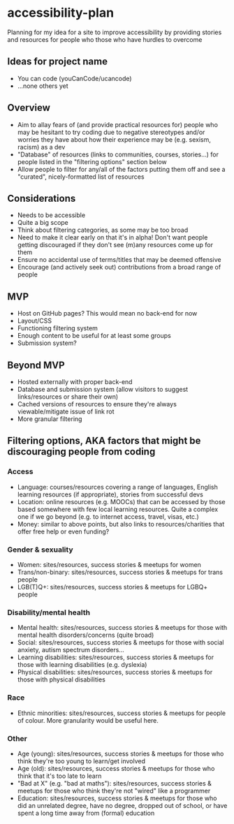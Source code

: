 # accessibility-plan
Planning for my idea for a site to improve accessibility by providing stories and resources for people who those who have hurdles to overcome


## Ideas for project name
- You can code (youCanCode/ucancode)
- ...none others yet

## Overview
- Aim to allay fears of (and provide practical resources for) people who may be hesitant to try coding due to negative stereotypes and/or worries they have about how their experience may be (e.g. sexism, racism) as a dev
- "Database" of resources (links to communities, courses, stories...) for people listed in the "filtering options" section below
- Allow people to filter for any/all of the factors putting them off and see a "curated", nicely-formatted list of resources

## Considerations
- Needs to be accessible
- Quite a big scope
- Think about filtering categories, as some may be too broad
- Need to make it clear early on that it's in alpha! Don't want people getting discouraged if they don't see (m)any resources come up for them
- Ensure no accidental use of terms/titles that may be deemed offensive
- Encourage (and actively seek out) contributions from a broad range of people

## MVP
- Host on GitHub pages? This would mean no back-end for now
- Layout/CSS
- Functioning filtering system
- Enough content to be useful for at least some groups
- Submission system?

## Beyond MVP
- Hosted externally with proper back-end
- Database and submission system (allow visitors to suggest links/resources or share their own)
- Cached versions of resources to ensure they're always viewable/mitigate issue of link rot
- More granular filtering

## Filtering options, AKA factors that might be discouraging people from coding
### Access
- Language: courses/resources covering a range of languages, English learning resources (if appropriate), stories from successful devs
- Location: online resources (e.g. MOOCs) that can be accessed by those based somewhere with few local learning resources. Quite a complex one if we go beyond (e.g. to internet access, travel, visas, etc.)
- Money: similar to above points, but also links to resources/charities that offer free help or even funding?

### Gender & sexuality
- Women: sites/resources, success stories & meetups for women
- Trans/non-binary: sites/resources, success stories & meetups for trans people
- LGB(T)Q+: sites/resources, success stories & meetups for LGBQ+ people

### Disability/mental health
- Mental health: sites/resources, success stories & meetups for those with mental health disorders/concerns (quite broad)
- Social: sites/resources, success stories & meetups for those with social anxiety, autism spectrum disorders...
- Learning disabilities: sites/resources, success stories & meetups for those with learning disabilities (e.g. dyslexia)
- Physical disabilities: sites/resources, success stories & meetups for those with physical disabilities

### Race
- Ethnic minorities: sites/resources, success stories & meetups for people of colour. More granularity would be useful here. 

### Other
- Age (young): sites/resources, success stories & meetups for those who think they're too young to learn/get involved
- Age (old): sites/resources, success stories & meetups for those who think that it's too late to learn
- "Bad at X" (e.g. "bad at maths"): sites/resources, success stories & meetups for those who think they're not "wired" like a programmer
- Education: sites/resources, success stories & meetups for those who did an unrelated degree, have no degree, dropped out of school, or have spent a long time away from (formal) education


